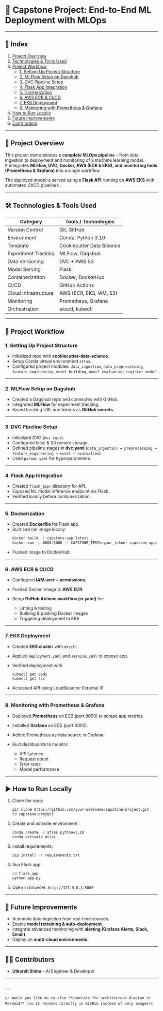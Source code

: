 # 🚀 Capstone Project: End-to-End ML Deployment with MLOps

---

## 📑 Index

1. [Project Overview](#project-overview)  
2. [Technologies & Tools Used](#technologies--tools-used)  
3. [Project Workflow](#project-workflow)  
   - [1. Setting Up Project Structure](#1-setting-up-project-structure)  
   - [2. MLFlow Setup on Dagshub](#2-mlflow-setup-on-dagshub)  
   - [3. DVC Pipeline Setup](#3-dvc-pipeline-setup)  
   - [4. Flask App Integration](#4-flask-app-integration)  
   - [5. Dockerization](#5-dockerization)  
   - [6. AWS ECR & CI/CD](#6-aws-ecr--cicd)  
   - [7. EKS Deployment](#7-eks-deployment)  
   - [8. Monitoring with Prometheus & Grafana](#8-monitoring-with-prometheus--grafana)  
4. [How to Run Locally](#how-to-run-locally)  
5. [Future Improvements](#future-improvements)  
6. [Contributors](#contributors)

---

## 📌 Project Overview

This project demonstrates a **complete MLOps pipeline** – from data ingestion to deployment and monitoring of a machine learning model.  
It integrates **MLFlow, DVC, Docker, AWS (ECR & EKS), and monitoring tools (Prometheus & Grafana)** into a single workflow.

The deployed model is served using a **Flask API** running on **AWS EKS** with automated CI/CD pipelines.

---

## 🛠️ Technologies & Tools Used

| Category             | Tools / Technologies |
|----------------------|----------------------|
| Version Control      | Git, GitHub          |
| Environment          | Conda, Python 3.10   |
| Template             | Cookiecutter Data Science |
| Experiment Tracking  | MLFlow, Dagshub       |
| Data Versioning      | DVC + AWS S3          |
| Model Serving        | Flask                 |
| Containerization     | Docker, DockerHub     |
| CI/CD                | GitHub Actions        |
| Cloud Infrastructure | AWS (ECR, EKS, IAM, S3) |
| Monitoring           | Prometheus, Grafana   |
| Orchestration        | eksctl, kubectl       |

---

## 🔄 Project Workflow

### 1. Setting Up Project Structure
- Initialized repo with **cookiecutter-data-science**.
- Setup Conda virtual environment `atlas`.
- Configured project modules: `data_ingestion`, `data_preprocessing`, `feature_engineering`, `model_building`, `model_evaluation`, `register_model`.

---

### 2. MLFlow Setup on Dagshub
- Created a Dagshub repo and connected with GitHub.
- Integrated **MLFlow** for experiment tracking.
- Saved tracking URL and tokens as **GitHub secrets**.

---

### 3. DVC Pipeline Setup
- Initialized DVC (`dvc init`).
- Configured local & S3 remote storage.
- Defined pipeline stages in **dvc.yaml** (`data_ingestion → preprocessing → feature_engineering → model → evaluation`).
- Used `params.yaml` for hyperparameters.

---

### 4. Flask App Integration
- Created `flask_app/` directory for API.
- Exposed ML model inference endpoint via Flask.
- Verified locally before containerization.

---

### 5. Dockerization
- Created **Dockerfile** for Flask app.
- Built and ran image locally:
  ```bash
  docker build -t capstone-app:latest .
  docker run -p 8888:5000 -e CAPSTONE_TEST=<your_token> capstone-app:latest

* Pushed image to DockerHub.

---

### 6. AWS ECR & CI/CD

* Configured **IAM user + permissions**.
* Pushed Docker image to **AWS ECR**.
* Setup **GitHub Actions workflow (ci.yaml)** for:

  * Linting & testing
  * Building & pushing Docker images
  * Triggering deployment to EKS

---

### 7. EKS Deployment

* Created **EKS cluster** with `eksctl`.
* Applied `deployment.yaml` and `service.yaml` to expose app.
* Verified deployment with:

  ```bash
  kubectl get pods
  kubectl get svc
  ```
* Accessed API using LoadBalancer External IP.

---

### 8. Monitoring with Prometheus & Grafana

* Deployed **Prometheus** on EC2 (port 9090) to scrape app metrics.
* Installed **Grafana** on EC2 (port 3000).
* Added Prometheus as data source in Grafana.
* Built dashboards to monitor:

  * API Latency
  * Request count
  * Error rates
  * Model performance

---

## ▶️ How to Run Locally

1. Clone the repo:

   ```bash
   git clone https://github.com/your-username/capstone-project.git
   cd capstone-project
   ```

2. Create and activate environment:

   ```bash
   conda create -n atlas python=3.10
   conda activate atlas
   ```

3. Install requirements:

   ```bash
   pip install -r requirements.txt
   ```

4. Run Flask app:

   ```bash
   cd flask_app
   python app.py
   ```

5. Open in browser: `http://127.0.0.1:5000`

---

## 🔮 Future Improvements

* Automate data ingestion from real-time sources.
* Enable **model retraining & auto-deployment**.
* Integrate advanced monitoring with **alerting (Grafana Alerts, Slack, Email)**.
* Deploy on **multi-cloud environments**.

---

## 👨‍💻 Contributors

* **Utkarsh Sinha** – AI Engineer & Developer

---

```

---

👉 Would you like me to also **generate the architecture diagram in Mermaid** (so it renders directly in GitHub instead of only images)?
```
